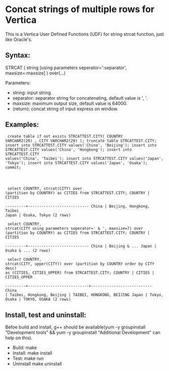 <html lang="zn_CN"> <head> <meta charset='utf-8'> <title>Concat strings of multiple rows for Vertica</title> </head> <body>

Concat strings of multiple rows for Vertica
==========
This is a Vertica User Defined Functions (UDF) for string strcat function, just like Oracle's.

Syntax:
----------

STRCAT ( string [using parameters seperator=':separator', maxsize=:maxsize] ) over(...)

Parameters:

 * string: input string.
 * separator: separator string for concatenating, default value is ', '.
 * maxsize: maximum output size, default value is 64000. 
 * (return): concat string of input express on window. 

Examples:
----------

<code><pre>
	create table if not exists STRCATTEST.CITY(
	  COUNTRY VARCHAR2(20)
	  , CITY VARCHAR2(20)
	);
	truncate table STRCATTEST.CITY;
	insert into STRCATTEST.CITY values('China', 'Beijing');
	insert into STRCATTEST.CITY values('China', 'Hongkong');
	insert into STRCATTEST.CITY values('China', 'Taibei');
	insert into STRCATTEST.CITY values('Japan', 'Tokyo');
	insert into STRCATTEST.CITY values('Japan', 'Osaka');
	commit;

</code></pre>
<code><pre>
	select COUNTRY, strcat(CITY) over (partition by COUNTRY) as CITIES from STRCATTEST.CITY;
         COUNTRY |          CITIES           
        ---------+---------------------------
         China   | Beijing, Hongkong, Taibei
         Japan   | Osaka, Tokyo
        (2 rows)
</code></pre>
<code><pre>
	select COUNTRY, strcat(CITY using parameters seperator=' & ', maxsize=7) over (partition by COUNTRY) as CITIES from STRCATTEST.CITY;
         COUNTRY |          CITIES           
        ---------+---------------------------
         China   | Beijing & ...
         Japan   | Osaka & ...
        (2 rows)
</code></pre>
<code><pre>
	select COUNTRY, strcat(CITY, upper(CITY)) over (partition by COUNTRY order by CITY desc) as (CITIES, CITIES_UPPER) from STRCATTEST.CITY;
         COUNTRY |          CITIES           |       CITIES_UPPER        
        ---------+---------------------------+---------------------------
         China   | Taibei, Hongkong, Beijing | TAIBEI, HONGKONG, BEIJING
         Japan   | Tokyo, Osaka              | TOKYO, OSAKA
        (2 rows)
</code></pre>


Install, test and uninstall:
----------
Befoe build and install, g++ should be available(yum -y groupinstall "Development tools" && yum -y groupinstall "Additional Development" can help on this).

 * Build: make
 * Install: make install
 * Test: make run
 * Uninstall make uninstall

</body> </html>



